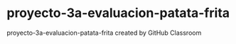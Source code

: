 # proyecto-3a-evaluacion-patata-frita
proyecto-3a-evaluacion-patata-frita created by GitHub Classroom
